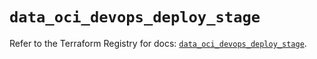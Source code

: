 # `data_oci_devops_deploy_stage`

Refer to the Terraform Registry for docs: [`data_oci_devops_deploy_stage`](https://registry.terraform.io/providers/hashicorp/oci/7.19.0/docs/data-sources/devops_deploy_stage).
